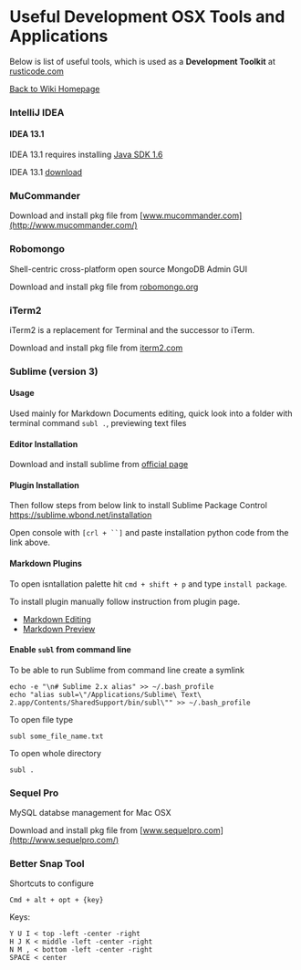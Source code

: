 # Useful Development OSX Tools and Applications

Below is list of useful tools, which is used as a **Development Toolkit** at [rusticode.com](http://rusticode.com)

[Back to Wiki Homepage](Home.md)

### IntelliJ IDEA

#### IDEA 13.1

IDEA 13.1 requires installing [Java SDK 1.6](http://support.apple.com/kb/DL1572)

IDEA 13.1 [download](https://confluence.jetbrains.com/display/IntelliJIDEA/Previous+IntelliJ+IDEA+Releases)

### MuCommander

Download and install pkg file from [www.mucommander.com](http://www.mucommander.com/)

### Robomongo 

Shell-centric cross-platform open source MongoDB Admin GUI

Download and install pkg file from [robomongo.org](http://robomongo.org/)


### iTerm2 

iTerm2 is a replacement for Terminal and the successor to iTerm.

Download and install pkg file from [iterm2.com](http://iterm2.com/)


### Sublime (version 3)

#### Usage 

Used mainly for Markdown Documents editing, quick look into a folder with terminal command `subl .`, previewing text files

#### Editor Installation

Download and install sublime from [official page](http://www.sublimetext.com/3)

#### Plugin Installation

Then follow steps from below link to install Sublime Package Control 
https://sublime.wbond.net/installation

Open console with `[crl + ``]` and paste installation python code from 
the link above.

#### Markdown Plugins

To open isntallation palette hit `cmd + shift + p` and type `install package`.

To install plugin manually follow instruction from plugin page.
 - [Markdown Editing](https://sublime.wbond.net/packages/MarkdownEditing)
 - [Markdown Preview](https://sublime.wbond.net/packages/Markdown%20Preview)

#### Enable `subl` from command line

To be able to run Sublime from command line create a symlink

```
echo -e "\n# Sublime 2.x alias" >> ~/.bash_profile
echo "alias subl=\"/Applications/Sublime\ Text\ 2.app/Contents/SharedSupport/bin/subl\"" >> ~/.bash_profile
```

To open file type 

```
subl some_file_name.txt
```

To open whole directory 

```
subl .
```



### Sequel Pro 

MySQL databse management for Mac OSX

Download and install pkg file from [www.sequelpro.com](http://www.sequelpro.com/)


### Better Snap Tool

Shortcuts to configure

```
Cmd + alt + opt + {key}
```

Keys:
```
Y U I < top -left -center -right
H J K < middle -left -center -right
N M , < bottom -left -center -right
SPACE < center
```
